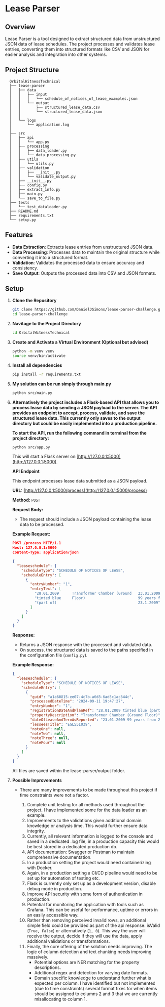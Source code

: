 # Lease Parser

## Overview

Lease Parser is a tool designed to extract structured data from unstructured JSON data of lease schedules. The project
processes and validates lease entries, converting them into structured formats like CSV and JSON for easier analysis and
integration into other systems.

## Project Structure

      OrbitalWitnessTechnical
      ├── lease-parser
      │   ├── data
      │   │   ├── input
      │   │   │   └── schedule_of_notices_of_lease_examples.json
      │   │   └── output
      │   │       ├── structured_lease_data.csv
      │   │       └── structured_lease_data.json
      │   │
      │   └── logs
      │       └── application.log
      │     
      ├── src
      │   ├── api
      │   │   └── app.py
      │   ├── processing
      │   │   ├── data_loader.py
      │   │   └── data_processing.py
      │   ├── utils
      │   │   └── utils.py
      │   ├── validation
      │   │   ├── __init__.py
      │   │   └── validate_output.py
      │   ├── __init__.py
      │   ├── config.py
      │   ├── extract_info.py
      │   ├── main.py
      │   └── save_to_file.py
      ├── tests
      │   └── test_dataloader.py
      ├── README.md
      ├── requirements.txt
      └── setup.py

## Features

- **Data Extraction**: Extracts lease entries from unstructured JSON data.
- **Data Processing**: Processes data to maintain the original structure while converting it into a structured format.
- **Validation**: Validates the processed data to ensure accuracy and consistency.
- **Save Output**: Outputs the processed data into CSV and JSON formats.

## Setup

1. **Clone the Repository**
   ```bash
   git clone https://github.com/DanielJSimons/lease-parser-challenge.git
   cd lease-parser-challenge
   ```
2. **Navitage to the Project Directory**
    ```bash
    cd OrbitalWitnessTechnical
   ```
3. **Create and Activate a Virtual Environment (Optional but advised)**
    ```bash
    python -m venv venv
    source venv/bin/activate
    ```
4. **Install all dependencies**
    ```bash
    pip install -r requirements.txt
    ```
5. **My solution can be run simply through main.py**
    ```bash
    python src/main.py
   ```
6. **Alternatively the project includes a Flask-based API that allows you to process lease data by sending a JSON
   payload to the server. The API provides an endpoint to accept, process, validate, and save the structured lease data.
   This currently only saves to the output directory but could be easily implemented into a production pipeline.**

   **To start the API, run the following command in terminal from the project directory:**
   ```bash
   python src/app.py
   ```
   This will start a Flask server on [http://127.0.0.1:5000](http://127.0.0.1:5000).

   **API Endpoint**

   This endpoint processes lease data submitted as a JSON payload.

   **URL:** [http://127.0.0.1:5000/process](http://127.0.0.1:5000/process)

   **Method:** `POST`

   **Request Body:**
    - The request should include a JSON payload containing the lease data to be processed.

   **Example Request:**
   ```json
   POST /process HTTP/1.1
   Host: 127.0.0.1:5000
   Content-Type: application/json

   {
     "leaseschedule": {
       "scheduleType": "SCHEDULE OF NOTICES OF LEASE",
       "scheduleEntry": [
         {
           "entryNumber": "1",
           "entryText": [
             "28.01.2009      Transformer Chamber (Ground   23.01.2009      EGL551039  ",
             "tinted blue     Floor)                        99 years from              ",
             "(part of)                                     23.1.2009"
           ]
         }
       ]
     }
   }
   ```

   **Response:**
    - Returns a JSON response with the processed and validated data.
    - On success, the structured data is saved to the paths specified in the configuration file (`config.py`).

   **Example Response:**
   ```json
   {
     "leaseschedule": {
       "scheduleType": "SCHEDULE OF NOTICES OF LEASE",
       "scheduleEntry": [
         {
           "guid": "a1a60815-ee07-4c7b-a6d8-6ad5c1ac344c",
           "processedDateTime": "2024-09-11 19:47:27",
           "entryNumber": "1",
           "registrationDateAndPlanRef": "28.01.2009 tinted blue (part of)",
           "propertyDescription": "Transformer Chamber (Ground Floor)",
           "dateOfLeaseAndTermAsReported": "23.01.2009 99 years from 23.1.2009",
           "lesseesTitle": "EGL551039",
           "noteOne": null,
           "noteTwo": null,
           "noteThree": null,
           "noteFour": null
         }
       ]
     }
   }
   ```
    
    All files are saved within the lease-parser/output folder.
7. **Possible Improvements**

   - There are many improvements to be made throughout this project if time constraints were not a factor.

       1. Complete unit testing for all methods used throughout the project. I have implemented some for the data
          loader as
          an example.
       2. Improvements to the validations given additional domain knowledge or analysis time. This would further ensure
          data integrity.
       3. Currently, all relevant information is logged to the console and saved in a dedicated .log file, in a
          production capacity this would be best stored
          in a dedicated production db.
       4. API documentation: Swagger or Postman to maintain comprehensive documentation.
       5. In a production setting the project would need containerizing with Docker.
       6. Again, in a production setting a CI/CD pipeline would need to be set up for automation of testing etc.
       7. Flask is currently only set up as a development version, disable debug mode in production.
       8. Improve API security with some form of authentication in production.
       9. Potential for monitoring the application with tools such as Grafana. This can be useful for performance,
          uptime
          or errors in an easily accessible way.
       10. Rather than removing perceived invalid rows, an additional simple field could be provided as part of the api
           response. isValid (`True, False`) or alternatively (`1, 0`). This way the user will receive the output,
           decide if they will use the data, apply additional validations or transformations.
       11. Finally, the core offering of the solution needs improving. The logic of column detection and text chunking
           needs
           improving massively.
           - Potential options are NER matching for the property descriptions.
           - Additional regex and detection for varying date formats.
           - Domain specific knowledge to understand further what is expected per column. I have identified but not
             implemented (due to time constraints) several format fixes for when items should be assigned to columns 2
             and 3 that we are currently
             misallocating to column 1.